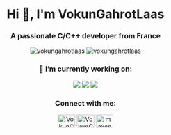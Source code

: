 <div align="center">
<h1>Hi 👋, I'm VokunGahrotLaas</h1>
<h3>A passionate C/C++ developer from France</h3>

<img src="https://github-readme-stats.vercel.app/api?username=vokungahrotlaas&show_icons=true&locale=en&theme=midnight-purple&count_private=true&include_all_commits=true" alt="vokungahrotlaas"/>
<img src="https://github-readme-stats.vercel.app/api/top-langs?username=vokungahrotlaas&show_icons=true&locale=en&theme=midnight-purple&count_private=true&layout=compact&langs_count=10" alt="vokungahrotlaas"/>

<h3> 🔭 I’m currently working on: </h3>
<div>
<a href="https://github.com/VokunGahrotLaas/scplib"><img src="https://github-readme-stats.vercel.app/api/pin/?username=VokunGahrotLaas&repo=scplib&show_icons=true&locale=en&theme=midnight-purple&show_owner=true"/></a>
<a href="https://github.com/VokunGahrotLaas/scpshell"><img src="https://github-readme-stats.vercel.app/api/pin/?username=VokunGahrotLaas&repo=scpshell&show_icons=true&locale=en&theme=midnight-purple&show_owner=true"/></a>
<a href="https://github.com/sepanou/ocr"><img src="https://github-readme-stats.vercel.app/api/pin/?username=sepanou&repo=ocr&show_icons=true&locale=en&theme=midnight-purple&show_owner=true"/></a>
</div>

<h3> Connect with me: </h3>
<a href="https://twitter.com/VokunGahrotLaas" target="blank"><img align="center" src="https://raw.githubusercontent.com/rahuldkjain/github-profile-readme-generator/master/src/images/icons/Social/twitter.svg" alt="VokunGahraotLaas" height="30" width="40"/></a>
<a href="https://matrix.to/#/@vokungahrotlaas:matrix.org" target="blank"><img align="center" src="https://matrix.org/icons/icon-256x256.png" alt="VokunGahraotLaas" height="30" width="40"/></a>
<a href="https://linkedin.com/in/maxence-michot-58a502200" target="blank"><img align="center" src="https://raw.githubusercontent.com/rahuldkjain/github-profile-readme-generator/master/src/images/icons/Social/linked-in-alt.svg" alt="maxence michot" height="30" width="40"/></a>
</div>
